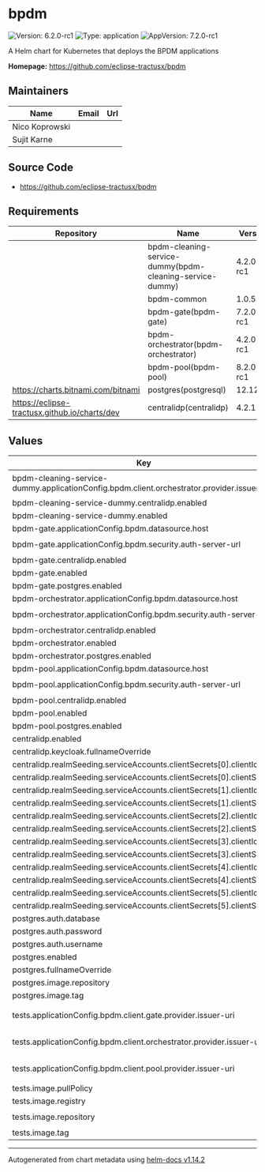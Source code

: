 # bpdm

![Version: 6.2.0-rc1](https://img.shields.io/badge/Version-6.2.0--rc1-informational?style=flat-square) ![Type: application](https://img.shields.io/badge/Type-application-informational?style=flat-square) ![AppVersion: 7.2.0-rc1](https://img.shields.io/badge/AppVersion-7.2.0--rc1-informational?style=flat-square)

A Helm chart for Kubernetes that deploys the BPDM applications

**Homepage:** <https://github.com/eclipse-tractusx/bpdm>

## Maintainers

| Name | Email | Url |
| ---- | ------ | --- |
| Nico Koprowski |  |  |
| Sujit Karne |  |  |

## Source Code

* <https://github.com/eclipse-tractusx/bpdm>

## Requirements

| Repository | Name | Version |
|------------|------|---------|
|  | bpdm-cleaning-service-dummy(bpdm-cleaning-service-dummy) | 4.2.0-rc1 |
|  | bpdm-common | 1.0.5 |
|  | bpdm-gate(bpdm-gate) | 7.2.0-rc1 |
|  | bpdm-orchestrator(bpdm-orchestrator) | 4.2.0-rc1 |
|  | bpdm-pool(bpdm-pool) | 8.2.0-rc1 |
| https://charts.bitnami.com/bitnami | postgres(postgresql) | 12.12.10 |
| https://eclipse-tractusx.github.io/charts/dev | centralidp(centralidp) | 4.2.1 |

## Values

| Key | Type | Default | Description |
|-----|------|---------|-------------|
| bpdm-cleaning-service-dummy.applicationConfig.bpdm.client.orchestrator.provider.issuer-uri | string | `"http://bpdm-centralidp/auth/realms/CX-Central"` |  |
| bpdm-cleaning-service-dummy.centralidp.enabled | bool | `false` |  |
| bpdm-cleaning-service-dummy.enabled | bool | `true` |  |
| bpdm-gate.applicationConfig.bpdm.datasource.host | string | `"bpdm-postgres"` |  |
| bpdm-gate.applicationConfig.bpdm.security.auth-server-url | string | `"http://bpdm-centralidp/auth"` |  |
| bpdm-gate.centralidp.enabled | bool | `false` |  |
| bpdm-gate.enabled | bool | `true` |  |
| bpdm-gate.postgres.enabled | bool | `false` |  |
| bpdm-orchestrator.applicationConfig.bpdm.datasource.host | string | `"bpdm-postgres"` |  |
| bpdm-orchestrator.applicationConfig.bpdm.security.auth-server-url | string | `"http://bpdm-centralidp/auth"` |  |
| bpdm-orchestrator.centralidp.enabled | bool | `false` |  |
| bpdm-orchestrator.enabled | bool | `true` |  |
| bpdm-orchestrator.postgres.enabled | bool | `false` |  |
| bpdm-pool.applicationConfig.bpdm.datasource.host | string | `"bpdm-postgres"` |  |
| bpdm-pool.applicationConfig.bpdm.security.auth-server-url | string | `"http://bpdm-centralidp/auth"` |  |
| bpdm-pool.centralidp.enabled | bool | `false` |  |
| bpdm-pool.enabled | bool | `true` |  |
| bpdm-pool.postgres.enabled | bool | `false` |  |
| centralidp.enabled | bool | `true` |  |
| centralidp.keycloak.fullnameOverride | string | `"bpdm-centralidp"` |  |
| centralidp.realmSeeding.serviceAccounts.clientSecrets[0].clientId | string | `"sa-cl7-cx-1"` |  |
| centralidp.realmSeeding.serviceAccounts.clientSecrets[0].clientSecret | string | `"**********"` |  |
| centralidp.realmSeeding.serviceAccounts.clientSecrets[1].clientId | string | `"sa-cl7-cx-5"` |  |
| centralidp.realmSeeding.serviceAccounts.clientSecrets[1].clientSecret | string | `"**********"` |  |
| centralidp.realmSeeding.serviceAccounts.clientSecrets[2].clientId | string | `"sa-cl7-cx-7"` |  |
| centralidp.realmSeeding.serviceAccounts.clientSecrets[2].clientSecret | string | `"**********"` |  |
| centralidp.realmSeeding.serviceAccounts.clientSecrets[3].clientId | string | `"sa-cl25-cx-1"` |  |
| centralidp.realmSeeding.serviceAccounts.clientSecrets[3].clientSecret | string | `"**********"` |  |
| centralidp.realmSeeding.serviceAccounts.clientSecrets[4].clientId | string | `"sa-cl25-cx-2"` |  |
| centralidp.realmSeeding.serviceAccounts.clientSecrets[4].clientSecret | string | `"**********"` |  |
| centralidp.realmSeeding.serviceAccounts.clientSecrets[5].clientId | string | `"sa-cl25-cx-3"` |  |
| centralidp.realmSeeding.serviceAccounts.clientSecrets[5].clientSecret | string | `"**********"` |  |
| postgres.auth.database | string | `"bpdm"` |  |
| postgres.auth.password | string | `"bpdm"` |  |
| postgres.auth.username | string | `"bpdm"` |  |
| postgres.enabled | bool | `true` |  |
| postgres.fullnameOverride | string | `"bpdm-postgres"` |  |
| postgres.image.repository | string | `"bitnamilegacy/postgresql"` |  |
| postgres.image.tag | string | `"15-debian-11"` |  |
| tests.applicationConfig.bpdm.client.gate.provider.issuer-uri | string | `"http://bpdm-centralidp/auth/realms/CX-Central"` |  |
| tests.applicationConfig.bpdm.client.orchestrator.provider.issuer-uri | string | `"http://bpdm-centralidp/auth/realms/CX-Central"` |  |
| tests.applicationConfig.bpdm.client.pool.provider.issuer-uri | string | `"http://bpdm-centralidp/auth/realms/CX-Central"` |  |
| tests.image.pullPolicy | string | `"IfNotPresent"` |  |
| tests.image.registry | string | `"docker.io"` |  |
| tests.image.repository | string | `"tractusx/bpdm-system-tester"` |  |
| tests.image.tag | string | `""` |  |

----------------------------------------------
Autogenerated from chart metadata using [helm-docs v1.14.2](https://github.com/norwoodj/helm-docs/releases/v1.14.2)
